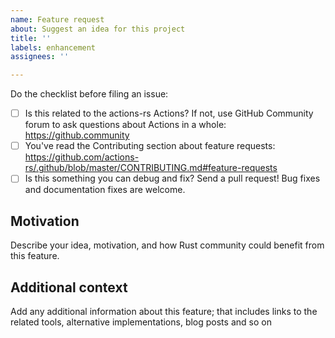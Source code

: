 ```yaml
---
name: Feature request
about: Suggest an idea for this project
title: ''
labels: enhancement
assignees: ''

---
```


Do the checklist before filing an issue:

 * [ ] Is this related to the actions-rs Actions? If not, use GitHub Community forum to ask questions about Actions in a whole: https://github.community
 * [ ] You've read the Contributing section about feature requests: https://github.com/actions-rs/.github/blob/master/CONTRIBUTING.md#feature-requests
 * [ ] Is this something you can debug and fix? Send a pull request! Bug fixes and documentation fixes are welcome.

## Motivation

Describe your idea, motivation, and how Rust community could benefit from this feature.

## Additional context

Add any additional information about this feature; that includes links to the related tools, alternative implementations, blog posts and so on

